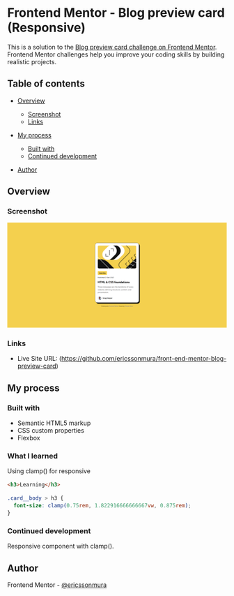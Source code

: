 # Frontend Mentor - Blog preview card (Responsive)

This is a solution to the [Blog preview card challenge on Frontend Mentor](https://www.frontendmentor.io/challenges/blog-preview-card-ckPaj01IcS). Frontend Mentor challenges help you improve your coding skills by building realistic projects. 

## Table of contents

- [Overview](#overview)
  - [Screenshot](#screenshot)
  - [Links](#links)
- [My process](#my-process)
  - [Built with](#built-with)
  - [Continued development](#continued-development)
  
- [Author](#author)


## Overview

### Screenshot

![](./screenshot.png)


### Links

- Live Site URL: (https://github.com/ericssonmura/front-end-mentor-blog-preview-card)

## My process

### Built with

- Semantic HTML5 markup
- CSS custom properties
- Flexbox

### What I learned

Using clamp() for responsive 

```html
<h3>Learning</h3>
```
```css
.card__body > h3 {
  font-size: clamp(0.75rem, 1.822916666666667vw, 0.875rem);
}
```

### Continued development

Responsive component with clamp().


## Author

Frontend Mentor - [@ericssonmura](https://www.frontendmentor.io/profile/ericssonmura)

